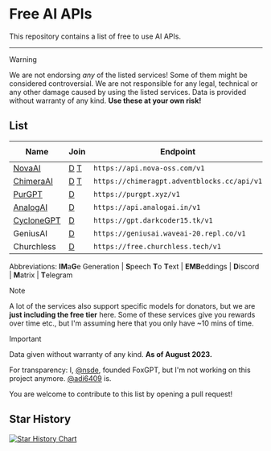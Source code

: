 # Free AI APIs

This repository contains a list of free to use AI APIs.

***
> [!WARNING]  
> We are not endorsing *any* of the listed services! Some of them might be considered controversial. We are not responsible for any legal, technical or any other damage caused by using the listed services. Data is provided without warranty of any kind. **Use these at your own risk!**

## List

| Name                                     | Join                                                                                                                     | Endpoint                                    | `gpt-4` | `-32k` | IMG | STT | EMB |
| ---------------------------------------- | ------------------------------------------------------------------------------------------------------------------------ | ------------------------------------------- | ------- | ------ | --- | --- | --- |
| [NovaAI](https://nova-oss.com)           | [D](https://discord.nova-oss.com) [T](https://t.me/nova_gpt)                                                             | `https://api.nova-oss.com/v1`               | ✅      | ✅     | ✅  | ❌  | ✅  |
| [ChimeraAI](https://adventblocks.cc)     | [D](https://discord.gg/nYrwM7HHdA) [T](https://t.me/chimera_ai)                                                          | `https://chimeragpt.adventblocks.cc/api/v1` | ✅      | ❌     | ✅  | ✅  | ✅  |
| [PurGPT](https://purgpt.xyz)             | [D](https://discord.gg/PYs95Sym2a)                                                                                       | `https://purgpt.xyz/v1`                     | ❌      | ❌     | ✅  | ✅  | ✅  |
| [AnalogAI](https://api.analogai.in/)     | [D](https://discord.gg/arqszhBACb)                                                                                       | `https://api.analogai.in/v1`                | ✅      | ✅     | ❌  | ❌  | ❌  |
| [CycloneGPT](https://gpt.darkcoder15.tk) | [D](https://discord.gg/rEfYwj9TUV)                                                                                       | `https://gpt.darkcoder15.tk/v1`             | ✅      | ❌     | ✅  | ❌  | ❌  |
| GeniusAI                                 | [D](https://discord.gg/nzpvqSDGAx)                                                                                       | `https://geniusai.waveai-20.repl.co/v1`     | ✅      | ❌     | ❌  | ❌  | ❌  |
| Churchless                               | [D](https://discord.gg/vuheSY27gV)                                                                                       | `https://free.churchless.tech/v1`           | ❌      | ❌     | ❌  | ❌  | ❌  |

Abbreviations:
**IM**a**G**e Generation |
**S**peech **T**o **T**ext |
**EMB**eddings |
**D**iscord | **M**atrix | **T**elegram

> [!NOTE]  
> A lot of the services also support specific models for donators, but we are **just including the free tier** here. Some of these services give you rewards over time etc., but I'm assuming here that you only have ~10 mins of time.

> [!IMPORTANT]  
> Data given without warranty of any kind. **As of August 2023.**

For transparency: I, [@nsde](https://github.com/nsde), founded FoxGPT, but I'm not working on this project anymore. [@adi6409](https://github.com/adi6409) is.

You are welcome to contribute to this list by opening a pull request!

## Star History

<a href="https://star-history.com/#NovaOSS/free-ai-apis&Date">
  <picture>
    <source media="(prefers-color-scheme: dark)" srcset="https://api.star-history.com/svg?repos=NovaOSS/free-ai-apis&type=Date&theme=dark" />
    <source media="(prefers-color-scheme: light)" srcset="https://api.star-history.com/svg?repos=NovaOSS/free-ai-apis&type=Date" />
    <img alt="Star History Chart" src="https://api.star-history.com/svg?repos=NovaOSS/free-ai-apis&type=Date" />
  </picture>
</a>
